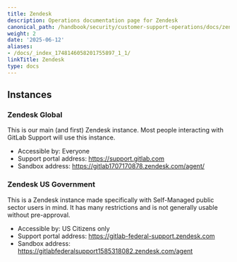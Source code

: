 ```yaml
---
title: Zendesk
description: Operations documentation page for Zendesk
canonical_path: /handbook/security/customer-support-operations/docs/zendesk/
weight: 2
date: '2025-06-12'
aliases:
- /docs/_index_1748146058201755897_1_1/
linkTitle: Zendesk
type: docs
---
```


## Instances

### Zendesk Global

This is our main (and first) Zendesk instance. Most people interacting with GitLab Support will use this instance.

- Accessible by: Everyone
- Support portal address: <https://support.gitlab.com>
- Sandbox address: <https://gitlab1707170878.zendesk.com/agent/>

### Zendesk US Government

This is a Zendesk instance made specifically with Self-Managed public sector users in mind. It has many restrictions and is not generally usable without pre-approval.

- Accessible by: US Citizens only
- Support portal address: <https://gitlab-federal-support.zendesk.com>
- Sandbox address: <https://gitlabfederalsupport1585318082.zendesk.com/agent>
